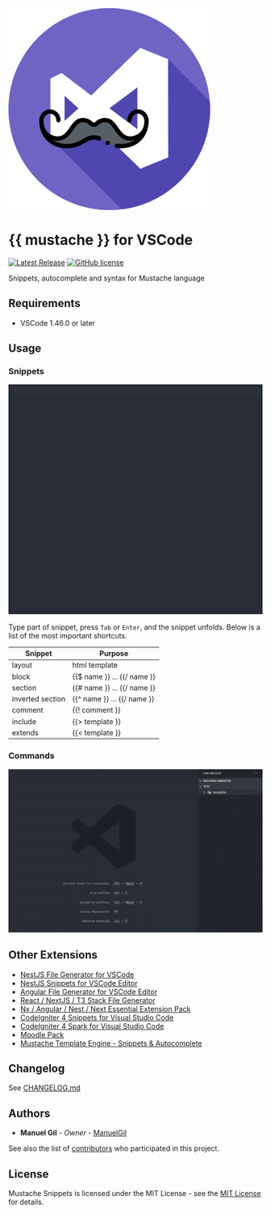 ![icon](https://raw.githubusercontent.com/ManuelGil/vscode-mustache-snippets/main/icon.png)

# {{ mustache }} for VSCode

[![Latest Release](https://img.shields.io/visual-studio-marketplace/v/imgildev.vscode-mustache-snippets?style=flat&label=VS%20Marketplace&logo=visual-studio-code)](https://marketplace.visualstudio.com/items?itemName=imgildev.vscode-mustache-snippets)
[![GitHub license](https://img.shields.io/github/license/ManuelGil/vscode-mustache-snippets)]()

Snippets, autocomplete and syntax for Mustache language

## Requirements

- VSCode 1.46.0 or later

## Usage

### Snippets

![snippets](https://raw.githubusercontent.com/ManuelGil/vscode-mustache-snippets/main/images/snippets.gif)

Type part of snippet, press `Tab` or `Enter`, and the snippet unfolds. Below is a list of the most important shortcuts.

| Snippet          | Purpose                        |
| ---------------- | ------------------------------ |
| layout           | html template                  |
| block            | {{$ name }} ... {{/ name }}    |
| section          | {{# name }} ... {{/ name }}    |
| inverted section | {{^ name }} ... {{/ name }}    |
| comment          | {{! comment }}                 |
| include          | {{> template }}                |
| extends          | {{< template }}                |

### Commands

![commands](https://raw.githubusercontent.com/ManuelGil/vscode-mustache-snippets/main/images/commands.gif)

## Other Extensions

- [NestJS File Generator for VSCode](https://marketplace.visualstudio.com/items?itemName=imgildev.vscode-nestjs-generator)
- [NestJS Snippets for VSCode Editor](https://marketplace.visualstudio.com/items?itemName=imgildev.vscode-nestjs-snippets-extension)
- [Angular File Generator for VSCode Editor](https://marketplace.visualstudio.com/items?itemName=imgildev.vscode-angular-generator)
- [React / NextJS / T3 Stack File Generator](https://marketplace.visualstudio.com/items?itemName=imgildev.vscode-nextjs-generator)
- [Nx / Angular / Nest / Next Essential Extension Pack](https://marketplace.visualstudio.com/items?itemName=imgildev.vscode-nx-pack)
- [CodeIgniter 4 Snippets for Visual Studio Code](https://marketplace.visualstudio.com/items?itemName=imgildev.vscode-codeigniter4-shield-snippets)
- [CodeIgniter 4 Spark for Visual Studio Code](https://marketplace.visualstudio.com/items?itemName=imgildev.vscode-codeigniter4-shield-spark)
- [Moodle Pack](https://marketplace.visualstudio.com/items?itemName=imgildev.vscode-moodle-snippets)
- [Mustache Template Engine - Snippets & Autocomplete](https://marketplace.visualstudio.com/items?itemName=imgildev.vscode-mustache-snippets)

## Changelog

See [CHANGELOG.md](./CHANGELOG.md)

## Authors

- **Manuel Gil** - _Owner_ - [ManuelGil](https://github.com/ManuelGil)

See also the list of [contributors](https://github.com/ManuelGil/vscode-mustache-snippets/contributors) who participated in this project.

## License

Mustache Snippets is licensed under the MIT License - see the [MIT License](https://opensource.org/licenses/MIT) for details.
